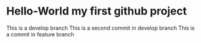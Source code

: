 # Hello-World my first github project 
This is a develop branch 
This is a second commit in develop branch 
This is a commit in feature branch

